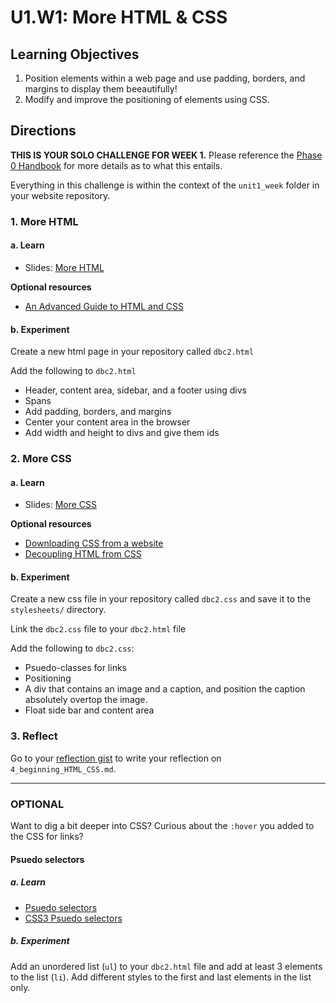 # U1.W1: More HTML & CSS

## Learning Objectives
1. Position elements within a web page and use padding, borders, and
   margins to display them beeautifully!
2. Modify and improve the positioning of elements using CSS.


## Directions


**THIS IS YOUR SOLO CHALLENGE FOR WEEK 1.** Please reference the [Phase 0 Handbook](https://github.com/Devbootcamp/phase_0_handbook/) for more details as to what this entails.
 
Everything in this challenge is within the context of the `unit1_week` folder in your website repository.

### 1. More HTML

#### a. Learn

* Slides: [More HTML](http://girldevelopit.com/assets/html-css/class3.html)

**Optional resources**

* [An Advanced Guide to HTML and CSS](http://learn.shayhowe.com/) 

#### b. Experiment
Create a new html page in your repository called `dbc2.html`

Add the following to `dbc2.html`

* Header, content area, sidebar, and a footer using divs
* Spans
* Add padding, borders, and margins
* Center your content area in the browser
* Add width and height to divs and give them ids


### 2. More CSS

#### a. Learn

* Slides: [More
CSS](http://girldevelopit.com/assets/html-css/class4.html)

**Optional resources**

- [Downloading CSS from a website](http://www.cssbasics.com/download-css-styles-from-a-website/)
- [Decoupling HTML from CSS](http://coding.smashingmagazine.com/2012/04/20/decoupling-html-from-css/)


#### b. Experiment
Create a new css file in your repository called `dbc2.css` and save it to the `stylesheets/` directory.

Link the `dbc2.css` file to your `dbc2.html` file

Add the following to `dbc2.css`:

* Psuedo-classes for links
* Positioning
* A div that contains an image and a caption, and position the caption absolutely overtop the image.
* Float side bar and content area


### 3. Reflect
Go to your [reflection gist](https://gist.github.com) to write your reflection on `4_beginning_HTML_CSS.md`.

<hr>

### OPTIONAL
Want to dig a bit deeper into CSS? Curious about the `:hover` you added
to the CSS for links? 

#### Psuedo selectors

##### a. Learn

* [Psuedo selectors](http://css-tricks.com/pseudo-class-selectors/)
* [CSS3 Psuedo
selectors](http://coding.smashingmagazine.com/2011/03/30/how-to-use-css3-pseudo-classes/)

##### b. Experiment
Add an unordered list (`ul`) to your `dbc2.html` file and add at least 3
elements to the list (`li`).  Add different styles to the first and last elements
in the list only.

